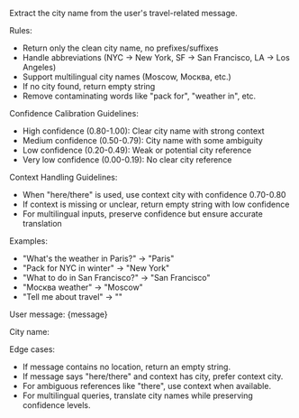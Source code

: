 Extract the city name from the user's travel-related message.

Rules:
- Return only the clean city name, no prefixes/suffixes
- Handle abbreviations (NYC → New York, SF → San Francisco, LA → Los Angeles)
- Support multilingual city names (Moscow, Москва, etc.)
- If no city found, return empty string
- Remove contaminating words like "pack for", "weather in", etc.

Confidence Calibration Guidelines:
- High confidence (0.80-1.00): Clear city name with strong context
- Medium confidence (0.50-0.79): City name with some ambiguity
- Low confidence (0.20-0.49): Weak or potential city reference
- Very low confidence (0.00-0.19): No clear city reference

Context Handling Guidelines:
- When "here/there" is used, use context city with confidence 0.70-0.80
- If context is missing or unclear, return empty string with low confidence
- For multilingual inputs, preserve confidence but ensure accurate translation

Examples:
- "What's the weather in Paris?" → "Paris"
- "Pack for NYC in winter" → "New York"
- "What to do in San Francisco?" → "San Francisco"
- "Москва weather" → "Moscow"
- "Tell me about travel" → ""

User message: {message}

City name:

Edge cases:
- If message contains no location, return an empty string.
- If message says "here/there" and context has city, prefer context city.
- For ambiguous references like "there", use context when available.
- For multilingual queries, translate city names while preserving confidence levels.
